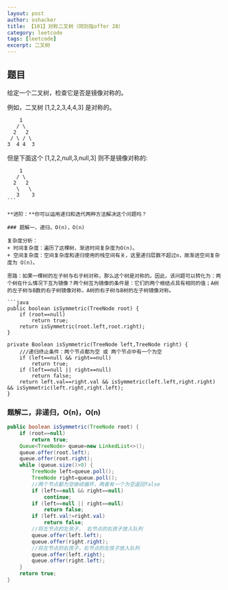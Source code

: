 ```yaml
---
layout: post 
author: oshacker
title: 【101】对称二叉树（同剑指offer 28）
category: leetcode
tags: [leetcode]
excerpt: 二叉树
---
```



## 题目

给定一个二叉树，检查它是否是镜像对称的。

例如，二叉树 [1,2,2,3,4,4,3] 是对称的。
```
    1
   / \
  2   2
 / \ / \
3  4 4  3
```

但是下面这个 [1,2,2,null,3,null,3] 则不是镜像对称的:
```
    1
   / \
  2   2
   \   \
   3    3
``` 

**进阶：**你可以运用递归和迭代两种方法解决这个问题吗？

### 题解一，递归，O(n)，O(n)

复杂度分析：
+ 时间复杂度：遍历了这棵树，渐进时间复杂度为O(n)。
+ 空间复杂度：空间复杂度和递归使用的栈空间有关，这里递归层数不超过n，故渐进空间复杂度为 O(n)。

思路：如果一棵树的左子树与右子树对称，那么这个树是对称的。因此，该问题可以转化为：两个树在什么情况下互为镜像？两个树互为镜像的条件是：它们的两个根结点具有相同的值；A树的左子树与B数的右子树镜像对称，A树的右子树与B树的左子树镜像对称。

```java
public boolean isSymmetric(TreeNode root) {
    if (root==null)
        return true;
    return isSymmetric(root.left,root.right);
}

private Boolean isSymmetric(TreeNode left,TreeNode right) {
    ///递归终止条件：两个节点都为空 或 两个节点中有一个为空
    if (left==null && right==null)
        return true;
    if (left==null || right==null)
        return false;
    return left.val==right.val && isSymmetric(left.left,right.right) && isSymmetric(left.right,right.left);
}
```

### 题解二，非递归，O(n)，O(n)

```java
public boolean isSymmetric(TreeNode root) {
    if (root==null)
        return true;
    Queue<TreeNode> queue=new LinkedList<>();
    queue.offer(root.left);
    queue.offer(root.right);
    while (queue.size()>0) {
        TreeNode left=queue.poll();
        TreeNode right=queue.poll();
        //两个节点都为空继续循环，两者有一个为空返回false
        if (left==null && right==null)
            continue;
        if (left==null || right==null)
            return false;
        if (left.val!=right.val)
            return false;
        //将左节点的左孩子， 右节点的右孩子放入队列
        queue.offer(left.left);
        queue.offer(right.right);
        //将左节点的右孩子，右节点的左孩子放入队列
        queue.offer(left.right);
        queue.offer(right.left);
    }
    return true;
}
```